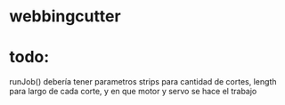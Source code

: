 # webbingcutter
<h1>todo: </h1>
runJob() debería tener parametros strips para cantidad de cortes, length para largo de cada corte, y en que motor y servo se hace el trabajo